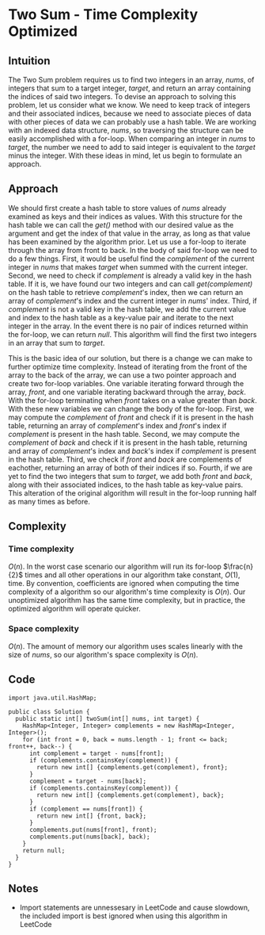 # Two Sum - Time Complexity Optimized

## Intuition

The Two Sum problem requires us to find two integers in an array, _nums_, of integers that sum to a target integer, _target_, and return an array containing the indices of said two integers. To devise an approach to solving this problem, let us consider what we know. We need to keep track of integers and their associated indices, because we need to associate pieces of data with other pieces of data we can probably use a hash table. We are working with an indexed data structure, _nums_, so traversing the structure can be easily accomplished with a for-loop. When comparing an integer in _nums_ to _target_, the number we need to add to said integer is equivalent to the _target_ minus the integer. With these ideas in mind, let us begin to formulate an approach.

## Approach

We should first create a hash table to store values of _nums_ already examined as keys and their indices as values. With this structure for the hash table we can call the _get()_ method with our desired value as the argument and get the index of that value in the array, as long as that value has been examined by the algorithm prior. Let us use a for-loop to iterate through the array from front to back. In the body of said for-loop we need to do a few things. First, it would be useful find the _complement_ of the current integer in _nums_ that makes _target_ when summed with the current integer. Second, we need to check if _complement_ is already a valid key in the hash table. If it is, we have found our two integers and can call _get(complement)_ on the hash table to retrieve _complement_'s index, then we can return an array of _complement_'s index and the current integer in _nums_' index. Third, if _complement_ is not a valid key in the hash table, we add the current value and index to the hash table as a key-value pair and iterate to the next integer in the array. In the event there is no pair of indices returned within the for-loop, we can return _null_. This algorithm will find the first two integers in an array that sum to _target_.

This is the basic idea of our solution, but there is a change we can make to further optimize time complexity. Instead of iterating from the front of the array to the back of the array, we can use a two pointer approach and create two for-loop variables. One variable iterating forward through the array, _front_, and one variable iterating backward through the array, _back_. With the for-loop terminating when _front_ takes on a value greater than _back_. With these new variables we can change the body of the for-loop. First, we may compute the _complement_ of _front_ and check if it is present in the hash table, returning an array of _complement_'s index and _front_'s index if _complement_ is present in the hash table. Second, we may compute the _complement_ of _back_ and check if it is present in the hash table, returning and array of _complement_'s index and _back_'s index if _complement_ is present in the hash table. Third, we check if _front_ and _back_ are complements of eachother, returning an array of both of their indices if so. Fourth, if we are yet to find the two integers that sum to _target_, we add both _front_ and _back_, along with their associated indices, to the hash table as key-value pairs. This alteration of the original algorithm will result in the for-loop running half as many times as before.

## Complexity

### Time complexity

$O(n)$. In the worst case scenario our algorithm will run its for-loop $\frac{n}{2}$ times and all other operations in our algorithm take constant, $O(1)$, time. By convention, coefficients are ignored when computing the time complexity of a algorithm so our algorithm's time complexity is $O(n)$. Our unoptimized algorithm has the same time complexity, but in practice, the optimized algorithm will operate quicker.

### Space complexity

$O(n)$. The amount of memory our algorithm uses scales linearly with the size of _nums_, so our algorithm's space complexity is $O(n)$.

## Code

```
import java.util.HashMap;

public class Solution {
  public static int[] twoSum(int[] nums, int target) {
    HashMap<Integer, Integer> complements = new HashMap<Integer, Integer>();
    for (int front = 0, back = nums.length - 1; front <= back; front++, back--) {
      int complement = target - nums[front];
      if (complements.containsKey(complement)) {
        return new int[] {complements.get(complement), front};
      }
      complement = target - nums[back];
      if (complements.containsKey(complement)) {
        return new int[] {complements.get(complement), back};
      }
      if (complement == nums[front]) {
        return new int[] {front, back};
      }
      complements.put(nums[front], front);
      complements.put(nums[back], back);
    }
    return null;
  }
}
```

## Notes

- Import statements are unnessesary in LeetCode and cause slowdown, the included import is best ignored when using this algorithm in LeetCode